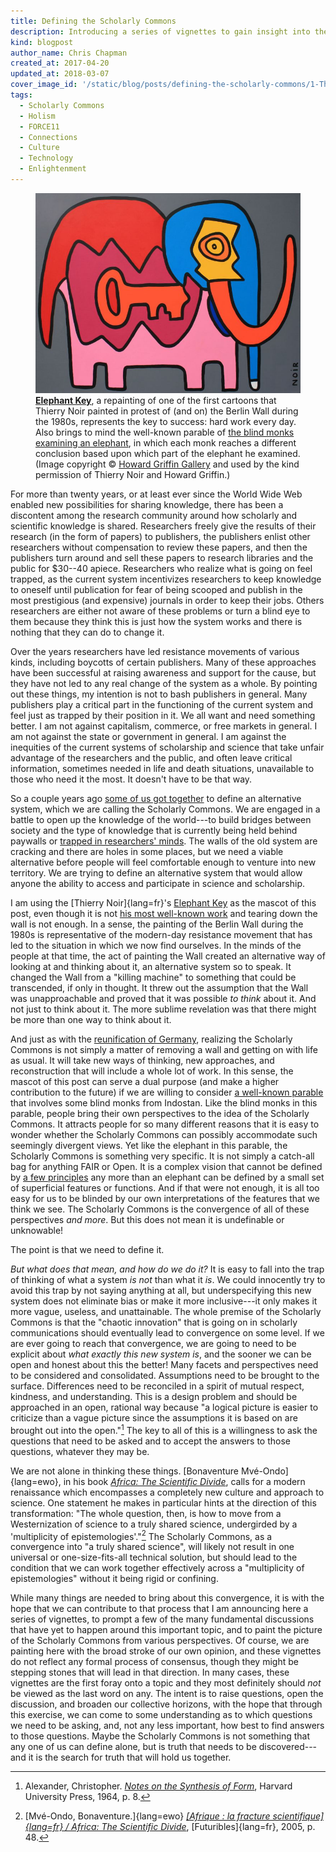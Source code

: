 ```yaml
---
title: Defining the Scholarly Commons
description: Introducing a series of vignettes to gain insight into the Scholarly Commons.
kind: blogpost
author_name: Chris Chapman
created_at: 2017-04-20
updated_at: 2018-03-07
cover_image_id: '/static/blog/posts/defining-the-scholarly-commons/1-Thierry-Noir-Howard-Griffin-Gallery_742_560_80_s_c1_smart_scale.jpg'
tags:
  - Scholarly Commons
  - Holism
  - FORCE11
  - Connections
  - Culture
  - Technology
  - Enlightenment
---
```

<figure id="the-key-to-success" property="schema:sharedContent" class="img" resource="#the-key-to-success" typeof="schema:ImageObject">
  <link property="schema:representativeOfPage" resource="schema:True" />
  <meta property="schema:width" content="742 px" datatype="schema:Distance" />
  <meta property="schema:height" content="560 px" datatype="schema:Distance" />
  <meta property="schema:contentSize" content="51KB" />
  <img property="schema:contentUrl" class="static" alt="An elephant made of various brightly colored components and a large key in the middle" src="1-Thierry-Noir-Howard-Griffin-Gallery_742_560_80_s_c1_smart_scale.jpg" />
  <figcaption property="schema:caption"><b><a href="https://howardgriffinprints.com/print/thierry-noir/elephant-key-dark-grey/">Elephant Key</a></b>, a repainting of one of the first cartoons that <span lang="fr">Thierry Noir</span> painted in protest of (and on) the Berlin Wall during the 1980s, represents the key to success: hard work every day. Also brings to mind the well-known parable of <a href="https://en.wikipedia.org/wiki/Blind_men_and_an_elephant">the blind monks examining an elephant</a>, in which each monk reaches a different conclusion based upon which part of the elephant he examined. (Image copyright © <a property="pav:retrievedFrom" href="http://howardgriffingallery.com/images/made/uploads/images/1-Thierry-Noir-Howard-Griffin-Gallery_742_560_80_s_c1_smart_scale.jpg">Howard Griffin Gallery</a> and used by the kind permission of <span lang="fr">Thierry Noir</span> and Howard Griffin.)</figcaption>
</figure>

For more than twenty years, or at least ever since the World Wide Web enabled
new possibilities for sharing knowledge, there has been a discontent among the
research community around how scholarly and scientific knowledge is shared.
Researchers freely give the results of their research (in the form of papers)
to publishers, the publishers enlist other researchers without compensation to
review these papers, and then the publishers turn around and sell these papers
to research libraries and the public for $30--40 apiece. Researchers who
realize what is going on feel trapped, as the current system incentivizes
researchers to keep knowledge to oneself until publication for fear of being
scooped and publish in the most prestigious (and expensive) journals in order
to keep their jobs. Others researchers are either not aware of these problems
or turn a blind eye to them because they think this is just how the system
works and there is nothing that they can do to change it.

Over the years researchers have led resistance movements of various kinds,
including boycotts of certain publishers. Many of these approaches have been
successful at raising awareness and support for the cause, but they have not
led to any real change of the system as a whole. By pointing out these things,
my intention is not to bash publishers in general. Many publishers play a
critical part in the functioning of the current system and feel just as trapped
by their position in it. We all want and need something better. I am not
against capitalism, commerce, or free markets in general. I am not against the
state or government in general. I am against the inequities of the current
systems of scholarship and science that take unfair advantage of the
researchers and the public, and often leave critical information, sometimes
needed in life and death situations, unavailable to those who need it the most.
It doesn't have to be that way.

<!--MORE-->

So a couple years ago [some of us got together][scwg] to define an alternative
system, which we are calling the Scholarly Commons. We are engaged in a battle
to open up the knowledge of the world---to build bridges between society and
the type of knowledge that is currently being held behind paywalls or [trapped
in researchers' minds][opening knowledge]. The walls of the old system are
cracking and there are holes in some places, but we need a viable alternative
before people will feel comfortable enough to venture into new territory. We
are trying to define an alternative system that would allow anyone the ability
to access and participate in science and scholarship.

I am using the [Thierry Noir]{lang=fr}'s [Elephant Key](#the-key-to-success) as
the mascot of this post, even though it is not [his most well-known
work][mutations] and tearing down the wall is not enough. In a sense, the
painting of the Berlin Wall during the 1980s is representative of the
modern-day resistance movement that has led to the situation in which we now
find ourselves. In the minds of the people at that time, the act of painting
the Wall created an alternative way of looking at and thinking about it, an
alternative system so to speak. It changed the Wall from a "killing machine" to
something that could be transcended, if only in thought. It threw out the
assumption that the Wall was unapproachable and proved that it was possible _to
think_ about it. And not just to think about it. The more sublime revelation
was that there might be more than one way to think about it.

And just as with the [reunification of Germany], realizing the Scholarly
Commons is not simply a matter of removing a wall and getting on with life as
usual. It will take new ways of thinking, new approaches, and reconstruction
that will include a whole lot of work. In this sense, the mascot of this post
can serve a dual purpose (and make a higher contribution to the future) if we
are willing to consider [a well-known parable][parable] that involves some
blind monks from Indostan. Like the blind monks in this parable, people bring
their own perspectives to the idea of the Scholarly Commons. It attracts people
for so many different reasons that it is easy to wonder whether the Scholarly
Commons can possibly accommodate such seemingly divergent views. Yet like the
elephant in this parable, the Scholarly Commons is something very specific. It
is not simply a catch-all bag for anything FAIR or Open. It is a complex vision
that cannot be defined by [a few principles][principles] any more than an
elephant can be defined by a small set of superficial features or functions.
And if that were not enough, it is all too easy for us to be blinded by our own
interpretations of the features that we think we see. The Scholarly Commons is
the convergence of all of these perspectives _and more_. But this does not mean
it is undefinable or unknowable!

The point is that we need to define it.

_But what does that mean, and how do we do it?_ It is easy to fall into the
trap of thinking of what a system _is not_ than what it _is_. We could
innocently try to avoid this trap by not saying anything at all, but
underspecifying this new system does not eliminate bias or make it more
inclusive---it only makes it more vague, useless, and unattainable. The whole
premise of the Scholarly Commons is that the "chaotic innovation" that is going
on in scholarly communications should eventually lead to convergence on some
level. If we are ever going to reach that convergence, we are going to need to
be explicit about _what exactly this new system is_, and the sooner we can be
open and honest about this the better! Many facets and perspectives need to be
considered and consolidated. Assumptions need to be brought to the surface.
Differences need to be reconciled in a spirit of mutual respect, kindness, and
understanding. This is a design problem and should be approached in an open,
rational way because "a logical picture is easier to criticize than a vague
picture since the assumptions it is based on are brought out into the
open."[^notes] The key to all of this is a willingness to ask the questions
that need to be asked and to accept the answers to those questions, whatever
they may be.

We are not alone in thinking these things. [Bonaventure Mvé-Ondo]{lang=ewo}, in
his book <cite>[Africa: The Scientific Divide][scientific divide]</cite>, calls
for a modern renaissance which encompasses a completely new culture and
approach to science. One statement he makes in particular hints at the
direction of this transformation: "The whole question, then, is how to move
from a Westernization of science to a truly shared science, undergirded by a
'multiplicity of epistemologies'."[^bonaventure] The Scholarly Commons, as a
convergence into "a truly shared science", will likely not result in one
universal or one-size-fits-all technical solution, but should lead to the
condition that we can work together effectively across a "multiplicity of
epistemologies" without it being rigid or confining.

While many things are needed to bring about this convergence, it is with the
hope that we can contribute to that process that I am announcing here a series
of vignettes, to prompt a few of the many fundamental discussions that have yet
to happen around this important topic, and to paint the picture of the
Scholarly Commons from various perspectives. Of course, we are painting here
with the broad stroke of our own opinion, and these vignettes do not reflect
any formal process of consensus, though they might be stepping stones that will
lead in that direction. In many cases, these vignettes are the first foray onto
a topic and they most definitely should _not_ be viewed as the last word on
any. The intent is to raise questions, open the discussion, and broaden our
collective horizons, with the hope that through this exercise, we can come to
some understanding as to which questions we need to be asking, and, not any
less important, how best to find answers to those questions. Maybe the
Scholarly Commons is not something that any one of us can define alone, but is
truth that needs to be discovered---and it is the search for truth that will
hold us together.

[mutations]: <https://www.independent.co.uk/arts-entertainment/art/features/thierry-noir-the-street-artist-who-mutated-the-berlin-wall-in-protest-9316814.html> "Meet Thierry Noir: The street artist who 'mutated' the Berlin Wall in protest, on The Independent"
[reunification of Germany]: <https://en.wikipedia.org/wiki/German_reunification> "German Reunification, on Wikipedia"
[parable]: <https://en.wikipedia.org/wiki/Blind_men_and_an_elephant> "Blind Men and an Elephant, on Wikipedia"
[principles]: <https://www.force11.org/group/scholarly-commons-working-group-wp2principles/principles-scholarly-commons-open-comments> "About the principles of the Scholarly Commons"
[scwg]: <https://www.force11.org/group/scholarly-commons-working-group> "The Scholarly Commons Working Group at FORCE11"
[opening knowledge]: <../opening-knowledge/> "The Pentandra Blog → Opening Knowledge"
[scientific divide]:  <https://www.futuribles.com/en/bibliographie/notice/afrique-la-fracture-scientifique-africa-the-scient/>

[^notes]:

    Alexander, Christopher. <cite>[Notes on the Synthesis of
    Form](https://books.google.com/books?id=Kh3T3XFUfPQC)</cite>, Harvard
    University Press, 1964, p. 8.

[^bonaventure]:

    [Mvé-Ondo, Bonaventure.]{lang=ewo} <cite>[[Afrique : la fracture
    scientifique]{lang=fr} / Africa: The Scientific Divide][scientific
    divide]</cite>, [Futuribles]{lang=fr}, 2005, p. 48.
